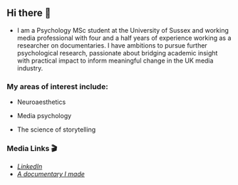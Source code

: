 ## Hi there 👋

- I am a Psychology MSc student at the University of Sussex and working media professional with four and a half years of experience working as a researcher on documentaries. I have ambitions to pursue further psychological research, passionate about bridging academic insight with practical impact to inform meaningful change in the UK media industry. 

<h3>My areas of interest include:</h3>

* Neuroaesthetics

* Media psychology
  
* The science of storytelling

<h3>Media Links 🎬 </h3>
<ul>
  <li><a href="https://www.linkedin.com/in/milly-houldey/"><i>LinkedIn</i></a></li>
  <li><a href="https://www.sky.com/watch/adam-hills-foot-fault"><i>A documentary I made</i></a></li>
</ul>
